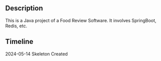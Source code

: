 ## Description
This is a Java project of a Food Review Software. It involves SpringBoot, Redis, etc.

## Timeline
2024-05-14 Skeleton Created
